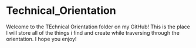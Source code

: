 # Technical_Orientation
Welcome to the TEchnical Orientation folder on my GitHub! This is the place I will store all of the things i find and create while traversing through the orientation. I hope you enjoy!
